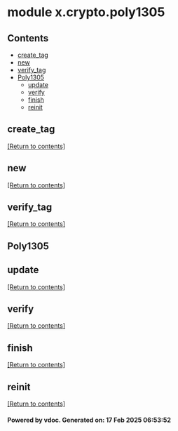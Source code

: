 # module x.crypto.poly1305


## Contents
- [create_tag](#create_tag)
- [new](#new)
- [verify_tag](#verify_tag)
- [Poly1305](#Poly1305)
  - [update](#update)
  - [verify](#verify)
  - [finish](#finish)
  - [reinit](#reinit)

## create_tag
[[Return to contents]](#Contents)

## new
[[Return to contents]](#Contents)

## verify_tag
[[Return to contents]](#Contents)

## Poly1305
## update
[[Return to contents]](#Contents)

## verify
[[Return to contents]](#Contents)

## finish
[[Return to contents]](#Contents)

## reinit
[[Return to contents]](#Contents)

#### Powered by vdoc. Generated on: 17 Feb 2025 06:53:52
